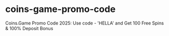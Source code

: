 # coins-game-promo-code
Coins.Game Promo Code 2025: Use code - 'HELLA' and Get 100 Free Spins &amp; 100% Deposit Bonus
